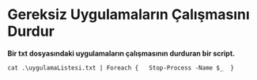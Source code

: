 # Gereksiz Uygulamaların Çalışmasını Durdur

**Bir txt dosyasındaki uygulamaların çalışmasının durduran bir script.**

```
cat .\uygulamaListesi.txt | Foreach {   Stop-Process -Name $_  }

```